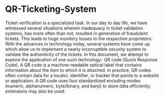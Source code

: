 # QR-Ticketing-System
Ticket verification is a specialized task. In our day to day life, we have witnessed several situations wherein inadequacy in ticket validation systems, has more often than not, resulted in generation of fraudulent tickets. This leads to huge monitory losses to the respective proprietors. With the advances in technology today, several systems have come up which allow us to implement a nearly incorruptible security system to validate the authenticity of the tickets. In this document, we attempt to explore the application of one such technology- QR code (Quick Response Code). A QR code is a machine-readable optical label that contains information about the item to which it is attached. In practice, QR codes often contain data for a locator, identifier, or tracker that points to a website or application. A QR code uses four standardized encoding modes (numeric, alphanumeric, byte/binary, and kanji) to store data efficiently; extensions may also be used.
